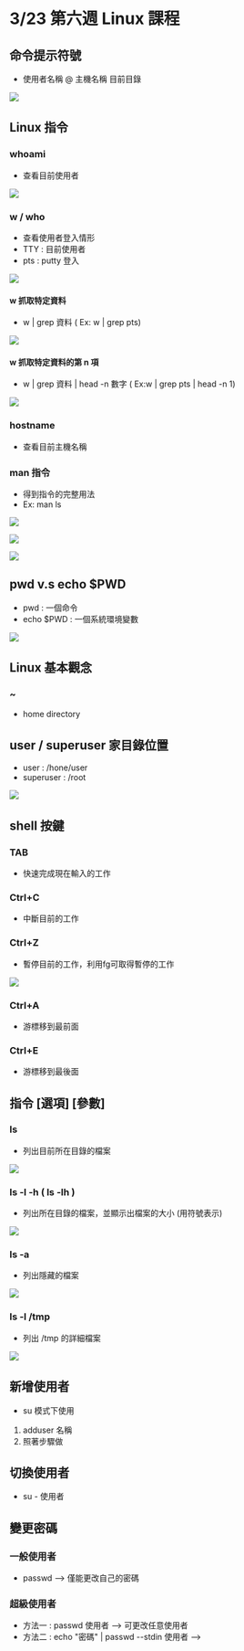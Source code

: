 # 3/23 第六週 Linux 課程

## 命令提示符號
* 使用者名稱 @ 主機名稱 目前目錄

![](https://github.com/yucing/linux/blob/main/picture/c.png)

## Linux 指令
### whoami
* 查看目前使用者

![](https://github.com/yucing/linux/blob/main/picture/whoami.png)

### w / who
* 查看使用者登入情形
* TTY : 目前使用者
* pts : putty 登入

![](https://github.com/yucing/linux/blob/main/picture/who.png)

#### w 抓取特定資料
* w | grep 資料 ( Ex: w | grep pts)

![](https://github.com/yucing/linux/blob/main/picture/w2.png)

#### w 抓取特定資料的第 n 項
* w | grep 資料 | head -n 數字 ( Ex:w | grep pts | head -n 1)

![](https://github.com/yucing/linux/blob/main/picture/w3.png)

### hostname
* 查看目前主機名稱

### man 指令
* 得到指令的完整用法
* Ex: man ls

![](https://github.com/yucing/linux/blob/main/picture/man1.png)

![](https://github.com/yucing/linux/blob/main/picture/man2.png)

![](https://github.com/yucing/linux/blob/main/picture/hostname.png)

## pwd v.s echo $PWD
* pwd : 一個命令
* echo $PWD : 一個系統環境變數

![](https://github.com/yucing/linux/blob/main/picture/pwd.png)

## Linux 基本觀念
### ~
* home directory

## user / superuser 家目錄位置
* user : /hone/user
* superuser : /root

![](https://github.com/yucing/linux/blob/main/picture/homedirectory.png)

## shell 按鍵
### TAB
* 快速完成現在輸入的工作

### Ctrl+C
* 中斷目前的工作

### Ctrl+Z
* 暫停目前的工作，利用fg可取得暫停的工作

![](https://github.com/yucing/linux/blob/main/picture/shell.png)

### Ctrl+A
* 游標移到最前面

### Ctrl+E
* 游標移到最後面

## 指令 [選項] [參數]
### ls
* 列出目前所在目錄的檔案

![](https://github.com/yucing/linux/blob/main/picture/c3.png)

### ls -l -h ( ls -lh )
* 列出所在目錄的檔案，並顯示出檔案的大小 (用符號表示)

![](https://github.com/yucing/linux/blob/main/picture/c4.png)

### ls -a
* 列出隱藏的檔案

![](https://github.com/yucing/linux/blob/main/picture/c5.png)

### ls -l /tmp
* 列出 /tmp 的詳細檔案

![](https://github.com/yucing/linux/blob/main/picture/c2.png)

## 新增使用者
* su 模式下使用
1. adduser 名稱
2. 照著步驟做

## 切換使用者
* su - 使用者

## 變更密碼
### 一般使用者
* passwd --> 僅能更改自己的密碼

### 超級使用者
* 方法一 : passwd 使用者 --> 可更改任意使用者
* 方法二 : echo "密碼" | passwd --stdin 使用者 -->